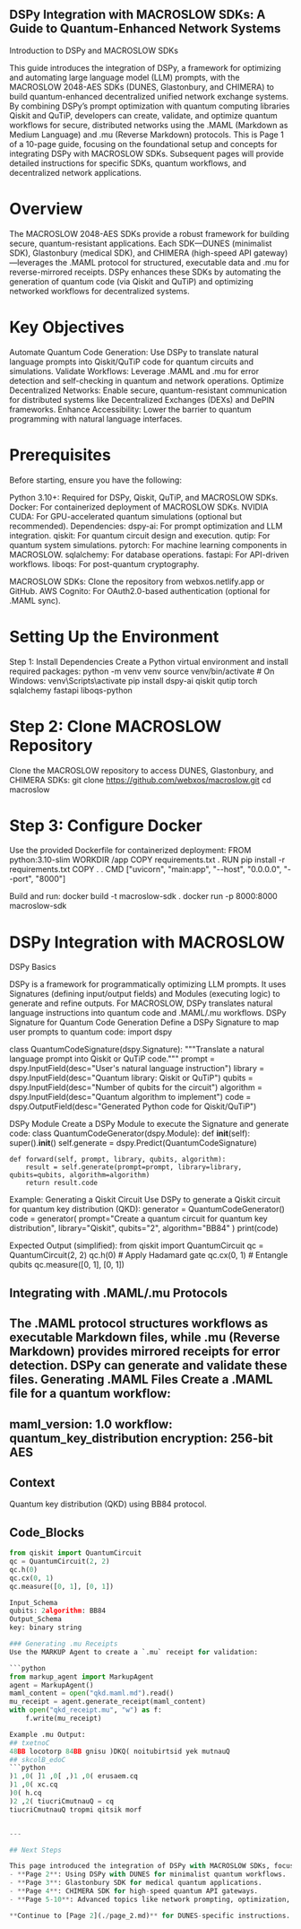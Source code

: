 ## DSPy Integration with MACROSLOW SDKs: A Guide to Quantum-Enhanced Network Systems

Introduction to DSPy and MACROSLOW SDKs

This guide introduces the integration of DSPy, a framework for optimizing and automating large language model (LLM) prompts, with the MACROSLOW 2048-AES SDKs (DUNES, Glastonbury, and CHIMERA) to build quantum-enhanced decentralized unified network exchange systems. By combining DSPy’s prompt optimization with quantum computing libraries Qiskit and QuTiP, developers can create, validate, and optimize quantum workflows for secure, distributed networks using the .MAML (Markdown as Medium Language) and .mu (Reverse Markdown) protocols.
This is Page 1 of a 10-page guide, focusing on the foundational setup and concepts for integrating DSPy with MACROSLOW SDKs. Subsequent pages will provide detailed instructions for specific SDKs, quantum workflows, and decentralized network applications.

# Overview

The MACROSLOW 2048-AES SDKs provide a robust framework for building secure, quantum-resistant applications. Each SDK—DUNES (minimalist SDK), Glastonbury (medical SDK), and CHIMERA (high-speed API gateway)—leverages the .MAML protocol for structured, executable data and .mu for reverse-mirrored receipts. DSPy enhances these SDKs by automating the generation of quantum code (via Qiskit and QuTiP) and optimizing networked workflows for decentralized systems.

# Key Objectives

Automate Quantum Code Generation: Use DSPy to translate natural language prompts into Qiskit/QuTiP code for quantum circuits and simulations.
Validate Workflows: Leverage .MAML and .mu for error detection and self-checking in quantum and network operations.
Optimize Decentralized Networks: Enable secure, quantum-resistant communication for distributed systems like Decentralized Exchanges (DEXs) and DePIN frameworks.
Enhance Accessibility: Lower the barrier to quantum programming with natural language interfaces.


# Prerequisites

Before starting, ensure you have the following:

Python 3.10+: Required for DSPy, Qiskit, QuTiP, and MACROSLOW SDKs.
Docker: For containerized deployment of MACROSLOW SDKs.
NVIDIA CUDA: For GPU-accelerated quantum simulations (optional but recommended).
Dependencies:
dspy-ai: For prompt optimization and LLM integration.
qiskit: For quantum circuit design and execution.
qutip: For quantum system simulations.
pytorch: For machine learning components in MACROSLOW.
sqlalchemy: For database operations.
fastapi: For API-driven workflows.
liboqs: For post-quantum cryptography.


MACROSLOW SDKs: Clone the repository from webxos.netlify.app or GitHub.
AWS Cognito: For OAuth2.0-based authentication (optional for .MAML sync).


# Setting Up the Environment

Step 1: Install Dependencies
Create a Python virtual environment and install required packages:
python -m venv venv
source venv/bin/activate  # On Windows: venv\Scripts\activate
pip install dspy-ai qiskit qutip torch sqlalchemy fastapi liboqs-python

# Step 2: Clone MACROSLOW Repository

Clone the MACROSLOW repository to access DUNES, Glastonbury, and CHIMERA SDKs:
git clone https://github.com/webxos/macroslow.git
cd macroslow

# Step 3: Configure Docker

Use the provided Dockerfile for containerized deployment:
FROM python:3.10-slim
WORKDIR /app
COPY requirements.txt .
RUN pip install -r requirements.txt
COPY . .
CMD ["uvicorn", "main:app", "--host", "0.0.0.0", "--port", "8000"]

Build and run:
docker build -t macroslow-sdk .
docker run -p 8000:8000 macroslow-sdk


# DSPy Integration with MACROSLOW

DSPy Basics

DSPy is a framework for programmatically optimizing LLM prompts. It uses Signatures (defining input/output fields) and Modules (executing logic) to generate and refine outputs. For MACROSLOW, DSPy translates natural language instructions into quantum code and .MAML/.mu workflows.
DSPy Signature for Quantum Code Generation
Define a DSPy Signature to map user prompts to quantum code:
import dspy

class QuantumCodeSignature(dspy.Signature):
    """Translate a natural language prompt into Qiskit or QuTiP code."""
    prompt = dspy.InputField(desc="User's natural language instruction")
    library = dspy.InputField(desc="Quantum library: Qiskit or QuTiP")
    qubits = dspy.InputField(desc="Number of qubits for the circuit")
    algorithm = dspy.InputField(desc="Quantum algorithm to implement")
    code = dspy.OutputField(desc="Generated Python code for Qiskit/QuTiP")

DSPy Module
Create a DSPy Module to execute the Signature and generate code:
class QuantumCodeGenerator(dspy.Module):
    def __init__(self):
        super().__init__()
        self.generate = dspy.Predict(QuantumCodeSignature)

    def forward(self, prompt, library, qubits, algorithm):
        result = self.generate(prompt=prompt, library=library, qubits=qubits, algorithm=algorithm)
        return result.code

Example: Generating a Qiskit Circuit
Use DSPy to generate a Qiskit circuit for quantum key distribution (QKD):
generator = QuantumCodeGenerator()
code = generator(
    prompt="Create a quantum circuit for quantum key distribution",
    library="Qiskit",
    qubits="2",
    algorithm="BB84"
)
print(code)

Expected Output (simplified):
from qiskit import QuantumCircuit
qc = QuantumCircuit(2, 2)
qc.h(0)  # Apply Hadamard gate
qc.cx(0, 1)  # Entangle qubits
qc.measure([0, 1], [0, 1])


## Integrating with .MAML/.mu Protocols

The .MAML protocol structures workflows as executable Markdown files, while .mu (Reverse Markdown) provides mirrored receipts for error detection. DSPy can generate and validate these files.
Generating .MAML Files
Create a .MAML file for a quantum workflow:
---
maml_version: 1.0
workflow: quantum_key_distribution
encryption: 256-bit AES
---
## Context
Quantum key distribution (QKD) using BB84 protocol.
## Code_Blocks
```python
from qiskit import QuantumCircuit
qc = QuantumCircuit(2, 2)
qc.h(0)
qc.cx(0, 1)
qc.measure([0, 1], [0, 1])

Input_Schema
qubits: 2algorithm: BB84
Output_Schema
key: binary string

### Generating .mu Receipts
Use the MARKUP Agent to create a `.mu` receipt for validation:

```python
from markup_agent import MarkupAgent
agent = MarkupAgent()
maml_content = open("qkd.maml.md").read()
mu_receipt = agent.generate_receipt(maml_content)
with open("qkd_receipt.mu", "w") as f:
    f.write(mu_receipt)

Example .mu Output:
## txetnoC
48BB locotorp 84BB gnisu )DKQ( noitubirtsid yek mutnauQ
## skcolB_edoC
```python
)1 ,0( ]1 ,0[ ,)1 ,0( erusaem.cq
)1 ,0( xc.cq
)0( h.cq
)2 ,2( tiucriCmutnauQ = cq
tiucriCmutnauQ tropmi qitsik morf


---

## Next Steps

This page introduced the integration of DSPy with MACROSLOW SDKs, focusing on setup and quantum code generation. Subsequent pages will cover:
- **Page 2**: Using DSPy with DUNES for minimalist quantum workflows.
- **Page 3**: Glastonbury SDK for medical quantum applications.
- **Page 4**: CHIMERA SDK for high-speed quantum API gateways.
- **Page 5-10**: Advanced topics like network prompting, optimization, and decentralized system deployment.

**Continue to [Page 2](./page_2.md)** for DUNES-specific instructions.
